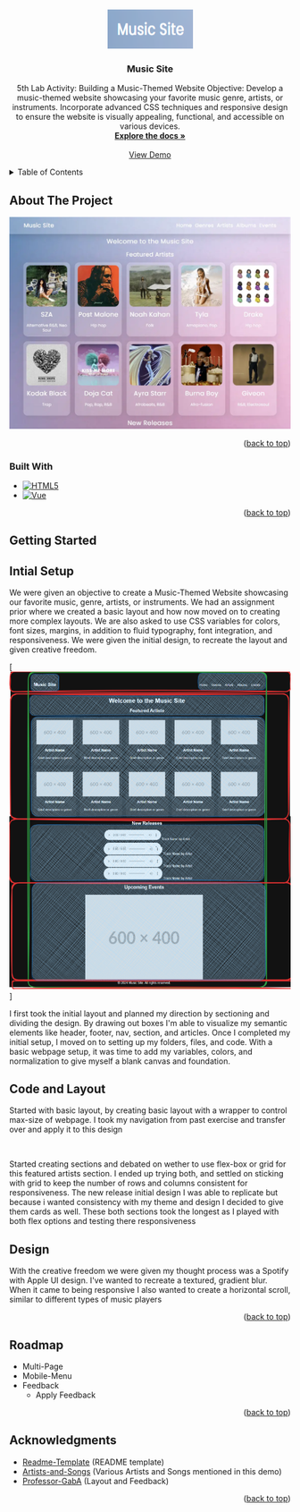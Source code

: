<!-- Improved compatibility of back to top link: See: https://github.com/othneildrew/Best-README-Template/pull/73 -->
<a id="readme-top"></a>
<!--
*** Thanks for checking out the Best-README-Template. If you have a suggestion
*** that would make this better, please fork the repo and create a pull request
*** or simply open an issue with the tag "enhancement".
*** Don't forget to give the project a star!
*** Thanks again! Now go create something AMAZING! :D
-->



<!-- PROJECT SHIELDS -->
<!--
*** I'm using markdown "reference style" links for readability.
*** Reference links are enclosed in brackets [ ] instead of parentheses ( ).
*** See the bottom of this document for the declaration of the reference variables
*** for contributors-url, forks-url, etc. This is an optional, concise syntax you may use.
*** https://www.markdownguide.org/basic-syntax/#reference-style-links
-->


<!-- PROJECT LOGO -->
<br />
<div align="center">
  <a href="https://github.com/PaulPableoSectionC/lab5_Music_Themed_website">
    <img src="assets/logo.png" alt="Logo" width="153px" height="70px">
  </a>

<h3 align="center">Music Site</h3>

  <p align="center">
    5th Lab Activity: Building a Music-Themed Website
Objective: Develop a music-themed website showcasing your favorite music
genre, artists, or instruments. Incorporate advanced CSS techniques and
responsive design to ensure the website is visually appealing, functional, and
accessible on various devices.
    <br />
    <a href="https://github.com/PaulPableoSectionC/lab5_Music_Themed_website"><strong>Explore the docs »</strong></a>
    <br />
    <br />
    <a href="https://ppableo.github.io/music-client/">View Demo</a>
  </p>
</div>



<!-- TABLE OF CONTENTS -->
<details>
  <summary>Table of Contents</summary>
  <ol>
    <li>
      <a href="#about-the-project">About The Project</a>
      <ul>
        <li><a href="#built-with">Built With</a></li>
      </ul>
    </li>
    <li>
      <a href="#getting-started">Getting Started</a>
      <ul>
        <li><a href="#Design">Design Choices</a></li>
      </ul>
    </li>
    <li><a href="#roadmap">Roadmap</a></li>
    <li><a href="#acknowledgments">Acknowledgments</a></li>
  </ol>
</details>



<!-- ABOUT THE PROJECT -->
## About The Project
[![Product Name Screen Shot][product-screenshot]](https://ppableo.github.io/music-client/)
<div align="center">

<p align="right">(<a href="#readme-top">back to top</a>)</p>
</div>


### Built With

* [![HTML5][Next.js]][Next-url]
* [![Vue][Vue.js]][Vue-url]

<p align="right">(<a href="#readme-top">back to top</a>)</p>



<!-- GETTING STARTED -->
## Getting Started

<h2>Intial Setup</h2>
We were given an objective to create a Music-Themed Website showcasing our favorite music, genre, artists, or instruments. We had an assignment prior where we created a basic layout and how now moved on to creating more complex layouts. We are also asked to use CSS variables for colors, font sizes, margins, in addition to fluid typography, font integration, and responsiveness. We were given the initial design, to recreate the layout and given creative freedom.

[![Product Name Screen Shot][product-screenshot2]]

I first took the initial layout and planned my direction by sectioning and dividing the design. By drawing out boxes I'm able to visualize my semantic elements like header, footer, nav, section, and articles. Once I completed my initial setup, I moved on to setting up my folders, files, and code. With a basic webpage setup, it was time to add my variables, colors, and normalization to give myself a blank canvas and foundation.

<h2>Code and Layout</h2>
<p>Started with basic layout, by creating basic layout with a wrapper to control max-size of webpage. I took my navigation from past exercise and transfer over and apply it to this design</p>
<br />
<p>Started creating sections and debated on wether to use flex-box or grid for this featured artists section. I ended up trying both, and settled on sticking with grid to keep the number of rows and columns consistent for responsiveness. The new release initial design I was able to replicate but because i wanted consistency with my theme and design I decided to give them cards as well. These both sections took the longest as I played with both flex options and testing there responsiveness</p>

## Design
<p>With the creative freedom we were given my thought process was a Spotify with Apple UI design. I've wanted to recreate a textured, gradient blur. When it came to being responsive I also wanted to create a horizontal scroll, similar to different types of music players
</p>



<p align="right">(<a href="#readme-top">back to top</a>)</p>

<!-- ROADMAP -->
## Roadmap

- Multi-Page
- Mobile-Menu
- Feedback
    - Apply Feedback

<p align="right">(<a href="#readme-top">back to top</a>)</p>

<!-- ACKNOWLEDGMENTS -->
## Acknowledgments

* [Readme-Template] (README template)
* [Artists-and-Songs] (Various Artists and Songs mentioned in this demo)
* [Professor-GabA] (Layout and Feedback)

<p align="right">(<a href="#readme-top">back to top</a>)</p>



<!-- MARKDOWN LINKS & IMAGES -->
<!-- https://www.markdownguide.org/basic-syntax/#reference-style-links -->
[Readme-Template]: https://github.com/othneildrew/Best-README-Template
[Artists-and-Songs]: https://www.youtube.com/
[Professor-GabA]: https://github.com/GAlbuHumber
[contributors-shield]: https://img.shields.io/github/contributors/PaulPableoSectionC/lab5_Music_Themed_website.svg?style=for-the-badge
[contributors-url]: https://github.com/PaulPableoSectionC/lab5_Music_Themed_website/graphs/contributors
[forks-shield]: https://img.shields.io/github/forks/PaulPableoSectionC/lab5_Music_Themed_website.svg?style=for-the-badge
[forks-url]: https://github.com/PaulPableoSectionC/lab5_Music_Themed_website/network/members
[stars-shield]: https://img.shields.io/github/stars/PaulPableoSectionC/lab5_Music_Themed_website.svg?style=for-the-badge
[stars-url]: https://github.com/PaulPableoSectionC/lab5_Music_Themed_website/stargazers
[issues-shield]: https://img.shields.io/github/issues/PaulPableoSectionC/lab5_Music_Themed_website.svg?style=for-the-badge
[issues-url]: https://github.com/PaulPableoSectionC/lab5_Music_Themed_website/issues
[license-shield]: https://img.shields.io/github/license/PaulPableoSectionC/lab5_Music_Themed_website.svg?style=for-the-badge
[license-url]: https://github.com/PaulPableoSectionC/lab5_Music_Themed_website/blob/master/LICENSE.txt
[linkedin-shield]: https://img.shields.io/badge/-LinkedIn-black.svg?style=for-the-badge&logo=linkedin&colorB=555
[linkedin-url]: https://linkedin.com/in/linkedin_username
[product-screenshot]: ./assets/music_site.webp
[product-screenshot2]: ./assets/image1.png
[Next.js]: https://img.shields.io/badge/HTML5-000000?style=for-the-badge&logo=HTML5&logoColor=white
[Next-url]: https://nextjs.org/
[Vue.js]: https://img.shields.io/badge/CSS-35495E?style=for-the-badge&CSS&logoColor=4FC08D
[Vue-url]: https://vuejs.org/